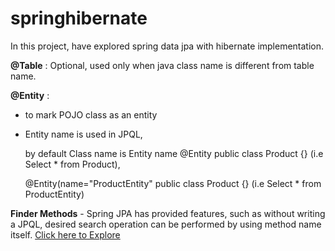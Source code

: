 # springhibernate
In this project, have explored spring data jpa with hibernate implementation.

**@Table** : Optional, used only when java class name is different from table name. 

**@Entity** :
 * to mark POJO class as an entity
 * Entity name is used in JPQL, 
      
     by default Class name is Entity name 
     @Entity
     public class Product {}
     (i.e Select * from Product), 
     
     @Entity(name="ProductEntity"
     public class Product {}
     (i.e Select * from ProductEntity)


**Finder Methods** - Spring JPA has provided features, such as without writing a JPQL, desired search operation can be performed by using method name itself. <a href="https://docs.spring.io/spring-data/jpa/docs/current/reference/html/#repository-query-keywords">Click here to Explore</a>
